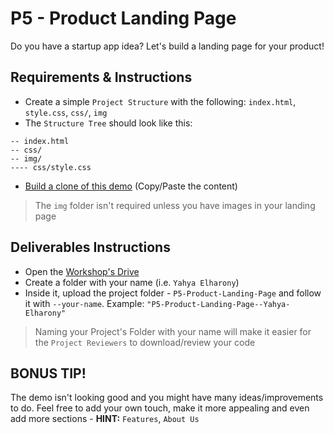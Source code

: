 # P5 - Product Landing Page
Do you have a startup app idea? Let's build a landing page for your product!

## Requirements & Instructions
- Create a simple `Project Structure` with the following: `index.html`, `style.css`, `css/`, `img`
- The `Structure Tree` should look like this:
```
-- index.html
-- css/
-- img/
---- css/style.css
```
- [Build a clone of this demo](https://codepen.io/freeCodeCamp/full/RKRbwL) (Copy/Paste the content)

> The `img` folder isn't required unless you have images in your landing page

## Deliverables Instructions
- Open the [Workshop's Drive](https://drive.google.com/drive/u/0/folders/1NSbd29QsturGGTne4UyBh1VOT3rkduOm)
- Create a folder with your name (i.e. `Yahya Elharony`)
- Inside it, upload the project folder - `P5-Product-Landing-Page` and follow it with `--your-name`. Example: `"P5-Product-Landing-Page--Yahya-Elharony"`
> Naming your Project's Folder with your name will make it easier for the `Project Reviewers` to download/review your code

## BONUS TIP!
The demo isn't looking good and you might have many ideas/improvements to do. Feel free to add your own touch, make it more appealing and even add more sections - **HINT:** `Features`, `About Us`